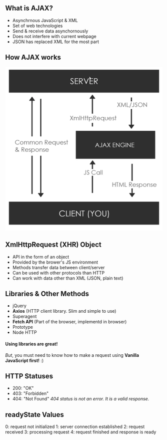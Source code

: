 ## What is AJAX?

- Asynchrnous JavaScript & XML
- Set of web technologies
- Send & receive data asynchornously
- Does not interfere with current webpage
- JSON has replaced XML for the most part

## How AJAX works

![diagram](./images/diagram.png)

## XmlHttpRequest (XHR) Object

- API in the form of an object
- Provided by the brower's JS environment
- Methods transfer data between client/server
- Can be used with other protocols than HTTP
- Can work with data other than XML (JSON, plain text)

## Libraries & Other Methods

- jQuery
- **Axios** (HTTP client library. Slim and simple to use)
- Superagent
- **Fetch API** (Part of the browser, implementd in browser)
- Prototype
- Node HTTP

#### Using libraries are great!

_But_, you must need to know how to make a request using **Vanilla JavaScript first!** :)

## HTTP Statuses

- 200: "OK"
- 403: "Forbidden"
- 404: "Not Found" _404 status is not an error. It is a valid response._

## readyState Values

0: request not initialized
1: server connection established
2: request received
3: processing request
4: request finished and response is ready

